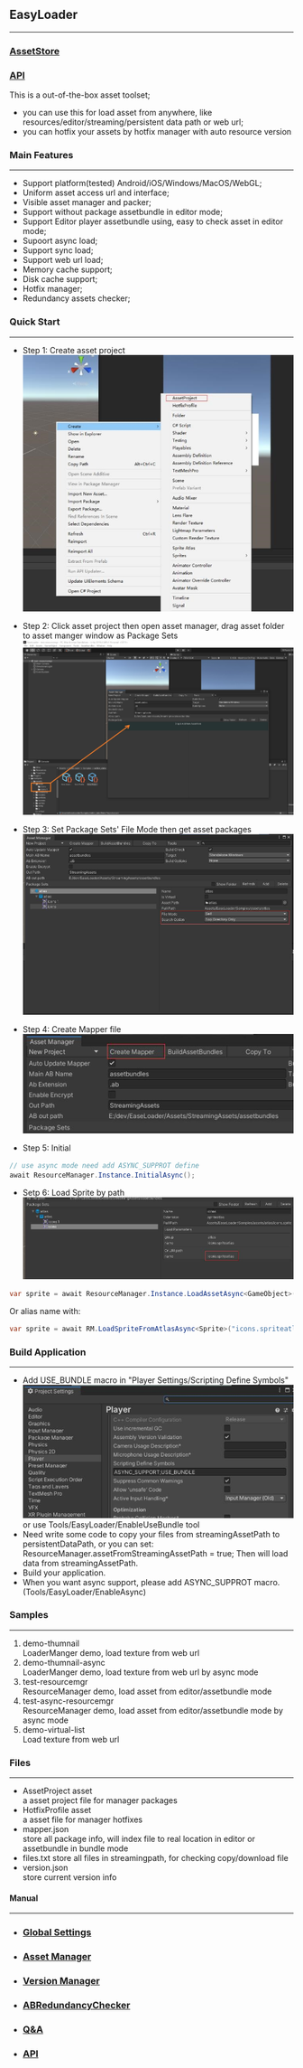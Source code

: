 ## **EasyLoader**
***
### [AssetStore](https://assetstore.unity.com/packages/slug/215858)
### [API](./api/html/index.html)

 This is a out-of-the-box asset toolset;
* you can use this for load asset from anywhere, like resources/editor/streaming/persistent data path or web url;
* you can hotfix your assets by hotfix manager with auto resource version

### **Main Features**
***
* Support platform(tested) Android/iOS/Windows/MacOS/WebGL;
* Uniform asset access url and interface;
* Visible asset manager and packer;
* Support without package assetbundle in editor mode;
* Support Editor player assetbundle using, easy to check asset in editor mode;
* Supoort async load;
* Support sync load;
* Support web url load;
* Memory cache support;
* Disk cache support;
* Hotfix manager;
* Redundancy assets checker;

### **Quick Start**
***
* Step 1: Create asset project  
![Create Asset Project](Images/create_asset_project.jpg)

* Step 2: Click asset project then open asset manager, drag asset folder to asset manger window as Package Sets
![Drag folder](Images/drag_asset_folder.jpg)

* Step 3: Set Package Sets' File Mode then get asset packages
![Set File Mode](Images/select_filemode.jpg)

* Step 4: Create Mapper file
![Create Mapper](Images/create_mapper.jpg)

* Step 5: Initial
``` csharp
// use async mode need add ASYNC_SUPPROT define
await ResourceManager.Instance.InitialAsync();
```

* Setp 6: Load Sprite by path
![Load Sprite](Images/load_spritatlas.jpg)
``` csharp
var sprite = await ResourceManager.Instance.LoadAssetAsync<GameObject>("test.prefab");
```
Or alias name with:
``` csharp
var sprite = await RM.LoadSpriteFromAtlasAsync<Sprite>("icons.spriteatlas", "icon_01.png");
```

### **Build Application**
***
* Add USE_BUNDLE macro in "Player Settings/Scripting Define Symbols"  
![Macro](Images/macro.jpg)  
or use Tools/EasyLoader/EnableUseBundle tool
* Need write some code to copy your files from streamingAssetPath to persistentDataPath, or you can set: ResourceManager.assetFromStreamingAssetPath = true; Then will load data from streamingAssetPath. 
* Build your application.
* When you want async support, please add ASYNC_SUPPROT macro. (Tools/EasyLoader/EnableAsync)

### **Samples**
***
1. demo-thumnail  
LoaderManger demo, load texture from web url 
2. demo-thumnail-async  
LoaderManger demo, load texture from web url by async mode
3. test-resourcemgr  
ResourceManager demo, load asset from editor/assetbundle mode 
4. test-async-resourcemgr  
ResourceManager demo, load asset from editor/assetbundle mode by async mode 
5. demo-virtual-list  
Load texture from web url

### **Files**
***
* AssetProject asset  
a asset project file for manager packages
* HotfixProfile asset  
a asset file for manager hotfixes
* mapper.json  
store all package info, will index file to real location in editor or assetbundle in bundle mode
* files.txt
store all files in streamingpath, for checking copy/download file
* version.json  
store current version info 

#### **Manual**
***
* ### [Global Settings](./manual/global_settings.md)

* ### [Asset Manager](./manual/asset_manager.md)

* ### [Version Manager](./manual/version_manager.md)

* ### [ABRedundancyChecker](./manual/ab_redundancy_checker.md)

* ### [Q&A](./manual/QA.md)

* ### [API](./api/html/index.html)
